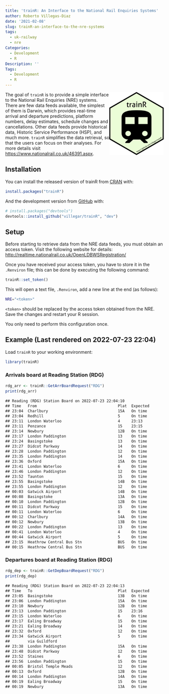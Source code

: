 ```yaml
---
title: 'trainR: An Interface to the National Rail Enquiries Systems'
author: Roberto Villegas-Diaz
date: '2021-02-08'
slug: trainR-an-interface-to-the-nre-systems
tags:
  - uk-railway
  - nre
Categories:
  - Development
  - R
Description: ''
Tags:
  - Development
  - R
---
```


<img src="https://raw.githubusercontent.com/villegar/trainR/main/inst/images/logo.png" alt="logo" align="right" height=200px/>

The goal of `trainR` is to provide a simple interface to the 
National Rail Enquiries (NRE) systems. There are few data feeds 
available, the simplest of them is Darwin, which provides real-time 
arrival and departure predictions, platform numbers, delay estimates, 
schedule changes and cancellations. Other data feeds provide historical 
data, Historic Service Performance (HSP), and much more. `trainR` 
simplifies the data retrieval, so that the users can focus on their 
analyses. For more details visit 
https://www.nationalrail.co.uk/46391.aspx.

## Installation

You can install the released version of trainR from [CRAN](https://CRAN.R-project.org) with:

``` r
install.packages("trainR")
```

And the development version from [GitHub](https://github.com/) with:

``` r
# install.packages("devtools")
devtools::install_github("villegar/trainR", "dev")
```

## Setup
Before starting to retrieve data from the NRE data feeds, you must obtain an access token. 
Visit the following website for details: http://realtime.nationalrail.co.uk/OpenLDBWSRegistration/

Once you have received your access token, you have to store it in the `.Renviron` file; this can be 
done by executing the following command:


```r
trainR::set_token()
```

This will open a text file, `.Renviron`, add a new line at the end (as follows):

```bash
NRE="<token>"
```

`<token>` should be replaced by the access token obtained from the NRE. Save the changes and restart 
your R session.

You only need to perform this configuration once.

## Example (Last rendered on 2022-07-23 22:04)

Load `trainR` to your working environment:

```r
library(trainR)
```

### Arrivals board at Reading Station (RDG)


```r
rdg_arr <- trainR::GetArrBoardRequest("RDG")
print(rdg_arr)
```

```
## Reading (RDG) Station Board on 2022-07-23 22:04:10
## Time   From                                    Plat  Expected
## 23:04  Charlbury                               15A   On time
## 23:04  Redhill                                 5     On time
## 23:11  London Waterloo                         4     23:13
## 23:11  Penzance                                15    23:15
## 23:14  Newbury                                 12B   On time
## 23:17  London Paddington                       13    On time
## 23:24  Basingstoke                             13    On time
## 23:27  Didcot Parkway                          14    On time
## 23:28  London Paddington                       12    On time
## 23:35  London Paddington                       14    On time
## 23:36  Oxford                                  15A   On time
## 23:41  London Waterloo                         6     On time
## 23:46  London Paddington                       12    On time
## 23:52  Taunton                                 15    On time
## 23:55  Basingstoke                             14B   On time
## 23:55  London Paddington                       12    On time
## 00:03  Gatwick Airport                         14B   On time
## 00:08  Basingstoke                             13A   On time
## 00:10  London Paddington                       12B   On time
## 00:11  Didcot Parkway                          15    On time
## 00:11  London Waterloo                         6     On time
## 00:12  Charlbury                               14A   On time
## 00:12  Newbury                                 13B   On time
## 00:22  London Paddington                       13    On time
## 00:41  London Waterloo                         4     On time
## 00:44  Gatwick Airport                         5     On time
## 23:15  Heathrow Central Bus Stn                BUS   On time
## 00:15  Heathrow Central Bus Stn                BUS   On time
```

### Departures board at Reading Station (RDG)


```r
rdg_dep <- trainR::GetDepBoardRequest("RDG")
print(rdg_dep)
```

```
## Reading (RDG) Station Board on 2022-07-23 22:04:13
## Time   To                                      Plat  Expected
## 23:05  Basingstoke                             13B   On time
## 23:06  London Paddington                       15A   On time
## 23:10  Newbury                                 12B   On time
## 23:13  London Paddington                       15    23:16
## 23:15  London Waterloo                         6     On time
## 23:17  Ealing Broadway                         15    On time
## 23:21  Ealing Broadway                         14    On time
## 23:32  Oxford                                  12    On time
## 23:34  Gatwick Airport                         5     On time
##        via Guildford                           
## 23:38  London Paddington                       15A   On time
## 23:48  Didcot Parkway                          12    On time
## 23:52  Staines                                 6     On time
## 23:56  London Paddington                       15    On time
## 00:05  Bristol Temple Meads                    12    On time
## 00:13  Oxford                                  12B   On time
## 00:14  London Paddington                       14A   On time
## 00:19  Ealing Broadway                         15    On time
## 00:19  Newbury                                 13A   On time
```
